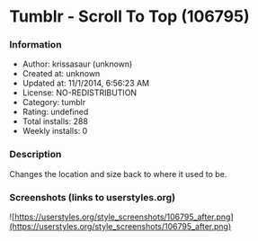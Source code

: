 # Tumblr - Scroll To Top (106795)

### Information
- Author: krissasaur (unknown)
- Created at: unknown
- Updated at: 11/1/2014, 6:56:23 AM
- License: NO-REDISTRIBUTION
- Category: tumblr
- Rating: undefined
- Total installs: 288
- Weekly installs: 0


### Description
Changes the location and size back to where it used to be.


### Screenshots (links to userstyles.org)
![https://userstyles.org/style_screenshots/106795_after.png](https://userstyles.org/style_screenshots/106795_after.png)


